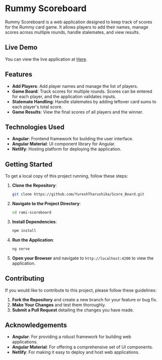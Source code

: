 # Rummy Scoreboard

Rummy Scoreboard is a web application designed to keep track of scores for the Rummy card game. It allows players to add their names, manage scores across multiple rounds, handle stalemates, and view results. 

## Live Demo

You can view the live application at [Here](https://gilded-capybara-ddaef4.netlify.app/game-board).

## Features

- **Add Players**: Add player names and manage the list of players.
- **Game Board**: Track scores for multiple rounds. Scores can be entered for each player, and the application validates inputs.
- **Stalemate Handling**: Handle stalemates by adding leftover card sums to each player's total score.
- **Game Results**: View the final scores of all players and the winner.

## Technologies Used

- **Angular**: Frontend framework for building the user interface.
- **Angular Material**: UI component library for Angular.
- **Netlify**: Hosting platform for deploying the application.


## Getting Started

To get a local copy of this project running, follow these steps:

1. **Clone the Repository**:

    ```bash
    git clone https://github.com/YureshTharushika/Score_Board.git
    ```

2. **Navigate to the Project Directory**:

    ```bash
    cd rami-scoreboard
    ```

3. **Install Dependencies**:

    ```bash
    npm install
    ```

4. **Run the Application**:

    ```bash
    ng serve
    ```

5. **Open your Browser** and navigate to `http://localhost:4200` to view the application.

## Contributing

If you would like to contribute to this project, please follow these guidelines:

1. **Fork the Repository** and create a new branch for your feature or bug fix.
2. **Make Your Changes** and test them thoroughly.
3. **Submit a Pull Request** detailing the changes you have made.


## Acknowledgements

- **Angular**: For providing a robust framework for building web applications.
- **Angular Material**: For offering a comprehensive set of UI components.
- **Netlify**: For making it easy to deploy and host web applications.
